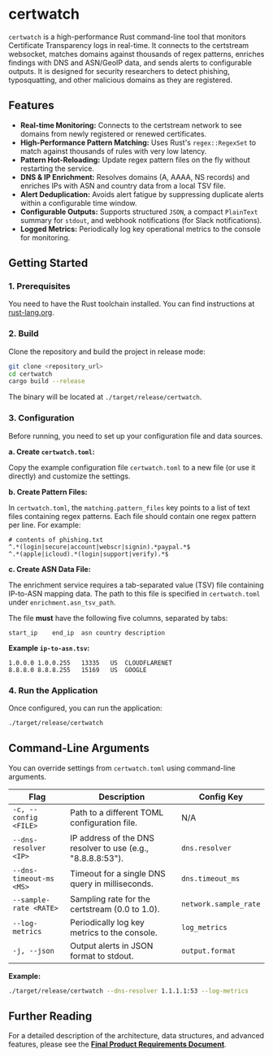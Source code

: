 # certwatch

`certwatch` is a high-performance Rust command-line tool that monitors Certificate Transparency logs in real-time. It connects to the certstream websocket, matches domains against thousands of regex patterns, enriches findings with DNS and ASN/GeoIP data, and sends alerts to configurable outputs. It is designed for security researchers to detect phishing, typosquatting, and other malicious domains as they are registered.

## Features

- **Real-time Monitoring:** Connects to the certstream network to see domains
from newly registered or renewed certificates.
- **High-Performance Pattern Matching:** Uses Rust's `regex::RegexSet` to match
against thousands of rules with very low latency.
- **Pattern Hot-Reloading:** Update regex pattern files on the fly without
restarting the service.
- **DNS & IP Enrichment:** Resolves domains (A, AAAA, NS records) and enriches
IPs with ASN and country data from a local TSV file.
- **Alert Deduplication:** Avoids alert fatigue by suppressing duplicate alerts
within a configurable time window.
- **Configurable Outputs:** Supports structured `JSON`, a compact `PlainText`
summary for `stdout`, and webhook notifications (for Slack notifications).
- **Logged Metrics:** Periodically log key operational metrics to the console for monitoring.

## Getting Started

### 1. Prerequisites

You need to have the Rust toolchain installed. You can find instructions at
[rust-lang.org](https://www.rust-lang.org/tools/install).

### 2. Build

Clone the repository and build the project in release mode:

```bash
git clone <repository_url>
cd certwatch
cargo build --release
```

The binary will be located at `./target/release/certwatch`.

### 3. Configuration

Before running, you need to set up your configuration file and data sources.

**a. Create `certwatch.toml`:**

Copy the example configuration file `certwatch.toml` to a new file (or use it
directly) and customize the settings.

**b. Create Pattern Files:**

In `certwatch.toml`, the `matching.pattern_files` key points to a list of text
files containing regex patterns. Each file should contain one regex pattern per
line. For example:

```text
# contents of phishing.txt
^.*(login|secure|account|webscr|signin).*paypal.*$
^.*(apple|icloud).*(login|support|verify).*$
```

**c. Create ASN Data File:**

The enrichment service requires a tab-separated value (TSV) file containing
IP-to-ASN mapping data. The path to this file is specified in `certwatch.toml`
under `enrichment.asn_tsv_path`.

The file **must** have the following five columns, separated by tabs:

```text
start_ip    end_ip  asn country description
```

**Example `ip-to-asn.tsv`:**

```text
1.0.0.0	1.0.0.255	13335	US	CLOUDFLARENET
8.8.8.0	8.8.8.255	15169	US	GOOGLE
```

### 4. Run the Application

Once configured, you can run the application:

```bash
./target/release/certwatch
```

## Command-Line Arguments

You can override settings from `certwatch.toml` using command-line arguments.

| Flag | Description | Config Key |
| --- | --- | --- |
| `-c, --config <FILE>` | Path to a different TOML configuration file. | N/A |
| `--dns-resolver <IP>` | IP address of the DNS resolver to use (e.g., "8.8.8.8:53"). | `dns.resolver` |
| `--dns-timeout-ms <MS>` | Timeout for a single DNS query in milliseconds. | `dns.timeout_ms` |
| `--sample-rate <RATE>` | Sampling rate for the certstream (0.0 to 1.0). | `network.sample_rate` |
| `--log-metrics` | Periodically log key metrics to the console. | `log_metrics` |
| `-j, --json` | Output alerts in JSON format to stdout. | `output.format` |

**Example:**

```bash
./target/release/certwatch --dns-resolver 1.1.1.1:53 --log-metrics
```

## Further Reading

For a detailed description of the architecture, data structures, and advanced
features, please see the [**Final Product Requirements
Document**](docs/specs.md).
